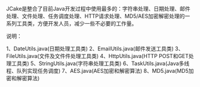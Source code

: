 JCake是整合了目前Java开发过程中使用最多的：字符串处理、日期处理、邮件处理、文件处理、任务调度处理、HTTP请求处理、MD5/AES加密解密处理的一系列工具类，方便开发人员，减少一些不必要的工作量。

说明：

1、DateUtils.java(日期处理工具类)
2、EmailUtils.java(邮件发送工具类)
3、FileUtils.java(文件及文件件处理工具类)
4、HttpUtils.java(HTTP POST和GET处理工具类)
5、StringUtils.java(字符串处理工具类)
6、TaskUtils.java(Java多线程、队列实现任务调度)
7、AES.java(AES加密和解密算法)
8、MD5.java(MD5加密和解密算法)
